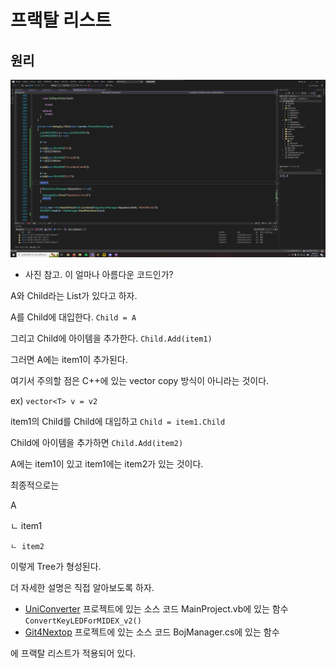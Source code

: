 # 프랙탈 리스트
## 원리
![Fractal-List](../Resources/fractal_list_2.png)
- 사진 참고. 이 얼마나 아름다운 코드인가?

A와 Child라는 List가 있다고 하자.

A를 Child에 대입한다. `Child = A`

그리고 Child에 아이템을 추가한다. `Child.Add(item1)`

그러면 A에는 item1이 추가된다.

여기서 주의할 점은 C++에 있는 vector copy 방식이 아니라는 것이다.

ex) `vector<T> v = v2`

item1의 Child를 Child에 대입하고 `Child = item1.Child`

Child에 아이템을 추가하면 `Child.Add(item2)`

A에는 item1이 있고 item1에는 item2가 있는 것이다.

최종적으로는

A

ㄴ item1

    ㄴ item2

이렇게 Tree가 형성된다.

더 자세한 설명은 직접 알아보도록 하자.
- [UniConverter](https://github.com/MineEric64/UniConverter-Project) 프로젝트에 있는 소스 코드 MainProject.vb에 있는 함수 `ConvertKeyLEDForMIDEX_v2()`
- [Git4Nextop](https://github.com/MineEric64/Git4Nextop) 프로젝트에 있는 소스 코드 BojManager.cs에 있는 함수

에 프랙탈 리스트가 적용되어 있다.
